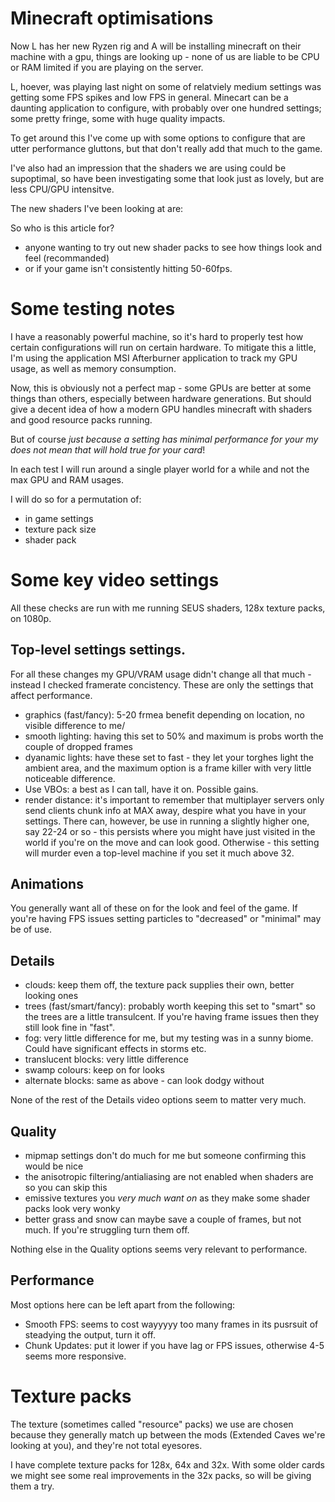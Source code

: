 # Minecraft optimisations

Now L has her new Ryzen rig and A will be installing minecraft on their machine with a gpu, things are looking up - none of us are liable to be CPU or RAM limited if you are playing on the server.

L, hoever, was playing last night on some of relatviely medium settings was getting some FPS spikes and low FPS in general.
Minecart can be a daunting application to configure, with probably over one hundred settings; some pretty fringe, some with huge quality impacts.

To get around this I've come up with some options to configure that are utter performance gluttons, but that don't really add that much to the game.

I've also had an impression that the shaders we are using could be supoptimal, so have been investigating some that look just as lovely, but are less CPU/GPU intensitve.

The new shaders I've been looking at are:


So who is this article for?
- anyone wanting to try out new shader packs to see how things look and feel (recommanded)
- or if your game isn't consistently hitting 50-60fps.

# Some testing notes

I have a reasonably powerful machine, so it's hard to properly test how certain configurations will run on certain hardware.
To mitigate this a little, I'm using the application MSI Afterburner application to track my GPU usage, as well as memory consumption.

Now, this is obviously not a perfect map - some GPUs are better at some things than others, especially between hardware generations.
But should give a decent idea of how a modern GPU handles minecraft with shaders and good resource packs running.

But of course *just because a setting has minimal performance for your my does not mean that will hold true for your card*!

In each test I will run around a single player world for a while and not the max GPU and RAM usages.

I will do so for a permutation of:
- in game settings
- texture pack size
- shader pack

# Some key video settings
All these checks are run with me running SEUS shaders, 128x texture packs, on 1080p.

## Top-level settings settings.
For all these changes my GPU/VRAM usage didn't change all that much - instead I checked framerate concistency.
These are only the settings that affect performance.

- graphics (fast/fancy): 5-20 frmea benefit depending on location, no visible difference to me/
- smooth lighting: having this set to 50% and maximum is probs worth the couple of dropped frames
- dyanamic lights: have these set to fast - they let your torghes light the ambient area, and the maximum option is a frame killer with very little noticeable difference.
- Use VBOs: a best as I can tall, have it on. Possible gains.
- render distance: it's important to remember that multiplayer servers only send clients chunk info at MAX away, despire what you have in your settings. There can, however, be use in running a slightly higher one, say 22-24 or so - this persists where you might have just visited in the world if you're on the move and can look good. Otherwise - this setting will murder even a top-level machine if you set it much above 32.

## Animations

You generally want all of these on for the look and feel of the game.
If you're having FPS issues setting particles to "decreased" or "minimal" may be of use.


## Details
- clouds: keep them off, the texture pack supplies their own, better looking ones
- trees (fast/smart/fancy): probably worth keeping this set to "smart" so the trees are a little transulcent. If you're having frame issues then they still look fine in "fast".
- fog: very little difference for me, but my testing was in a sunny biome. Could have significant effects in storms etc.
- translucent blocks: very little difference
- swamp colours: keep on for looks
- alternate blocks: same as above - can look dodgy without

None of the rest of the Details video options seem to matter very much.


## Quality
- mipmap settings don't do much for me but someone confirming this would be nice
- the anisotropic filtering/antialiasing are not enabled when shaders are so you can skip this
- emissive textures you *very much want on* as they make some shader packs look very wonky
- better grass and snow can maybe save a couple of frames, but not much. If you're struggling turn them off.

Nothing else in the Quality options seems very relevant to performance.

## Performance
Most options here can be left apart from the following:

- Smooth FPS: seems to cost wayyyyy too many frames in its pusrsuit of steadying the output, turn it off.
- Chunk Updates: put it lower if you have lag or FPS issues, otherwise 4-5 seems more responsive.


# Texture packs

The texture (sometimes called "resource" packs) we use are chosen because they generally match up between the mods (Extended Caves we're looking at you), and they're not total eyesores.

I have complete texture packs for 128x, 64x and 32x. With some older cards we might see some real improvements in the 32x packs, so will be giving them a try.

